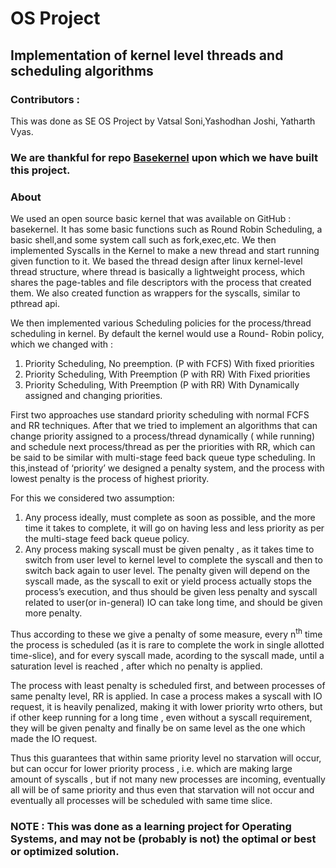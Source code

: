# OS Project

## Implementation of kernel level threads and scheduling algorithms

### Contributors :

This was done as SE OS Project by Vatsal Soni,Yashodhan Joshi, Yatharth Vyas.

### We are thankful for repo <a href='https://github.com/dthain/basekernel'>Basekernel</a> upon which we have built this project.

### About

We used an open source basic kernel that was available on GitHub : basekernel. It has some basic functions such as Round Robin Scheduling, a basic shell,and some system call such as fork,exec,etc. We then implemented Syscalls in the Kernel to make a new thread and start running given function to it.
We based the thread design after linux kernel-level thread structure, where thread is basically a lightweight process, which shares the page-tables and file descriptors with the process that created them.
We also created function as wrappers for the syscalls, similar to pthread api.

We then implemented various Scheduling policies for the process/thread scheduling in kernel. By default the kernel would use a Round- Robin policy, which we changed with :

<ol>
<li>Priority Scheduling, No preemption. (P with FCFS) With fixed priorities</li>
<li>Priority Scheduling, With Preemption (P with RR) With Fixed priorities</li> 
<li>Priority Scheduling, With Preemption (P with RR) With Dynamically assigned and changing priorities.</li>
</ol>

First two approaches use standard priority scheduling with normal FCFS and RR techniques.
After that we tried to implement an algorithms that can change priority assigned to a process/thread dynamically ( while running) and schedule next process/thread as per the priorities with RR, which can be said to be similar with multi-stage feed back queue type scheduling.
In this,instead of ‘priority’ we designed a penalty system, and the process with lowest penalty is the process of highest priority.

For this we considered two assumption:

<ol>
<li>Any process ideally, must complete as soon as possible, and the more time it takes to complete, it will go on having less and less priority as per the multi-stage feed back queue policy.</li>
<li>Any process making syscall must be given penalty , as it takes time to switch from user level to kernel level to complete the syscall and then to switch back again to user level. The penalty given will depend on the syscall made, as the syscall to exit or yield process actually stops the process’s execution, and thus should be given less penalty and syscall related to user(or in-general) IO can take long time, and should be given more penalty.</li>
</ol>

Thus according to these we give a penalty of some measure, every n<sup>th</sup> time the process is scheduled (as it is rare to complete the work in single allotted time-slice), and for every syscall made, acording to the syscall made, until a saturation level is reached , after which no penalty is applied.

The process with least penalty is scheduled first, and between processes of same penalty level, RR is applied. In case a process makes a syscall with IO request, it is heavily penalized, making it with lower priority wrto others, but if other keep running for a long time , even without a syscall requirement, they will be given penalty and finally be on same level as the one which made the IO request.

Thus this guarantees that within same priority level no starvation will occur, but can occur for lower priority process , i.e. which are making large amount of syscalls , but if not many new processes are incoming, eventually all will be of same priority and thus even that starvation will not occur and eventually all processes will be scheduled with same time slice.

### NOTE : This was done as a learning project for Operating Systems, and may not be (probably is not) the optimal or best or optimized solution.
